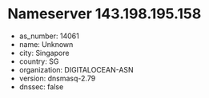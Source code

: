 # Nameserver 143.198.195.158

* as_number: 14061
* name: Unknown
* city: Singapore
* country: SG
* organization: DIGITALOCEAN-ASN
* version: dnsmasq-2.79
* dnssec: false
